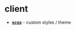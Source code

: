 <!-- this entire file is auto-generated -->

# client

<!-- optional markdown-notes-tree directory description starts here -->

<!-- optional markdown-notes-tree directory description ends here -->

- [**scss**](scss) - custom styles / theme

